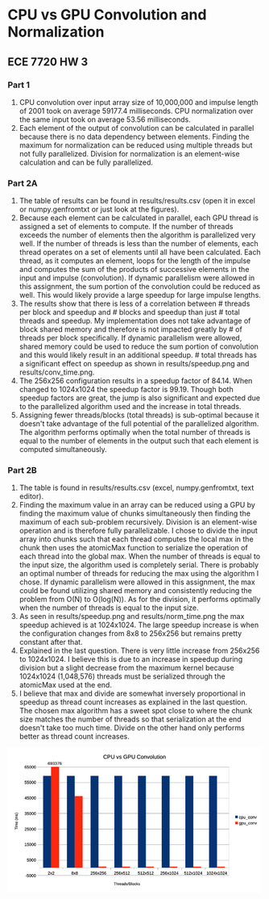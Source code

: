 # CPU vs GPU Convolution and Normalization
## ECE 7720 HW 3

### Part 1
1. CPU convolution over input array size of 10,000,000 and impulse length of 2001 took on average 59177.4 milliseconds. CPU normalization over the same input took on average 53.56 milliseconds.
2. Each element of the output of convolution can be calculated in parallel because there is no data dependency between elements. Finding the maximum for normalization can be reduced using multiple threads but not fully parallelized. Division for normalization is an element-wise calculation and can be fully parallelized.

### Part 2A
1. The table of results can be found in results/results.csv (open it in excel or numpy.genfromtxt or just look at the figures).
2. Because each element can be calculated in parallel, each GPU thread is assigned a set of elements to compute. If the number of threads exceeds the number of elements then the algorithm is parallelized very well. If the number of threads is less than the number of elements, each thread operates on a set of elements until all have been calculated. Each thread, as it computes an element, loops for the length of the impulse and computes the sum of the products of successive elements in the input and impulse (convolution). If dynamic parallelism were allowed in this assignment, the sum portion of the convolution could be reduced as well. This would likely provide a large speedup for large impulse lengths.
3. The results show that there is less of a correlation between # threads per block and speedup and # blocks and speedup than just # total threads and speedup. My implementation does not take advantage of block shared memory and therefore is not impacted greatly by # of threads per block specifically. If dynamic parallelism were allowed, shared memory could be used to reduce the sum portion of convolution and this would likely result in an additional speedup. # total threads has a significant effect on speedup as shown in results/speedup.png and results/conv_time.png.
4. The 256x256 configuration results in a speedup factor of 84.14. When changed to 1024x1024 the speedup factor is 99.19. Though both speedup factors are great, the jump is also significant and expected due to the parallelized algorithm used and the increase in total threads.
5. Assigning fewer threads/blocks (total threads) is sub-optimal because it doesn't take advantage of the full potential of the parallelized algorithm. The algorithm performs optimally when the total number of threads is equal to the number of elements in the output such that each element is computed simultaneously.

### Part 2B
1. The table is found in results/results.csv (excel, numpy.genfromtxt, text editor).
2. Finding the maximum value in an array can be reduced using a GPU by finding the maximum value of chunks simultaneously then finding the maximum of each sub-problem recursively. Division is an element-wise operation and is therefore fully parallelizable. I chose to divide the input array into chunks such that each thread computes the local max in the chunk then uses the atomicMax function to serialize the operation of each thread into the global max. When the number of threads is equal to the input size, the algorithm used is completely serial. There is probably an optimal number of threads for reducing the max using the algorithm I chose. If dynamic parallelism were allowed in this assignment, the max could be found utilizing shared memory and consistently reducing the problem from O(N) to O(log(N)). As for the division, it performs optimally when the number of threads is equal to the input size.
3. As seen in results/speedup.png and results/norm_time.png the max speedup achieved is at 1024x1024. The large speedup increase is when the configuration changes from 8x8 to 256x256 but remains pretty constant after that.
4. Explained in the last question. There is very little increase from 256x256 to 1024x1024. I believe this is due to an increase in speedup during division but a slight decrease from the maximum kernel because 1024x1024 (1,048,576) threads must be serialized through the atomicMax used at the end.
5. I believe that max and divide are somewhat inversely proportional in speedup as thread count increases as explained in the last question. The chosen max algorithm has a sweet spot close to where the chunk size matches the number of threads so that serialization at the end doesn't take too much time. Divide on the other hand only performs better as thread count increases.

![Alt text](/results/conv_time.png?raw=true)
